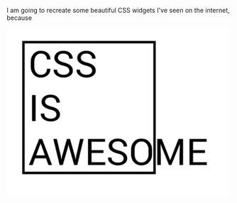 I am going to recreate some beautiful CSS widgets I've seen on the internet, because

![CSS IS AWESOME][css]

[css]: https://github.com/GedTest/CSS-is-awesome/blob/main/css-is-awesome.png "CSS IS AWESOME"